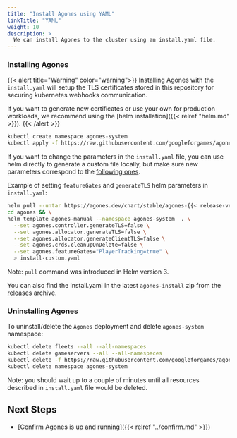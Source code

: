 ```yaml
---
title: "Install Agones using YAML"
linkTitle: "YAML"
weight: 10
description: >
  We can install Agones to the cluster using an install.yaml file.
---
```


### Installing Agones

{{< alert title="Warning" color="warning">}}
Installing Agones with the `install.yaml` will setup the TLS certificates stored in this repository for securing
kubernetes webhooks communication. 

If you want to generate new certificates or use your own for production workloads,
we recommend using the [helm installation]({{< relref "helm.md" >}}).
{{< /alert >}}

```bash
kubectl create namespace agones-system
kubectl apply -f https://raw.githubusercontent.com/googleforgames/agones/{{< release-branch >}}/install/yaml/install.yaml
```

If you want to change the parameters in the `install.yaml` file, you can use helm directly to generate a custom file locally, but make sure new parameters correspond to the [following ones](https://agones.dev/site/docs/installation/install-agones/helm/#configuration).

Example of setting `featureGates` and `generateTLS` helm parameters in `install.yaml`:
```bash
helm pull --untar https://agones.dev/chart/stable/agones-{{< release-version >}}.tgz && \
cd agones && \
helm template agones-manual --namespace agones-system  . \
  --set agones.controller.generateTLS=false \
  --set agones.allocator.generateTLS=false \
  --set agones.allocator.generateClientTLS=false \
  --set agones.crds.cleanupOnDelete=false \
  --set agones.featureGates="PlayerTracking=true" \
  > install-custom.yaml
```
Note: `pull` command was introduced in Helm version 3.

You can also find the install.yaml in the latest `agones-install` zip from the [releases](https://github.com/googleforgames/agones/releases) archive.

### Uninstalling Agones

To uninstall/delete the `Agones` deployment and delete `agones-system` namespace:

```bash
kubectl delete fleets --all --all-namespaces
kubectl delete gameservers --all --all-namespaces
kubectl delete -f https://raw.githubusercontent.com/googleforgames/agones/{{< release-branch >}}/install/yaml/install.yaml
kubectl delete namespace agones-system
```

Note: you should wait up to a couple of minutes until all resources described in `install.yaml` file would be deleted.

## Next Steps

- [Confirm Agones is up and running]({{< relref "../confirm.md" >}})
